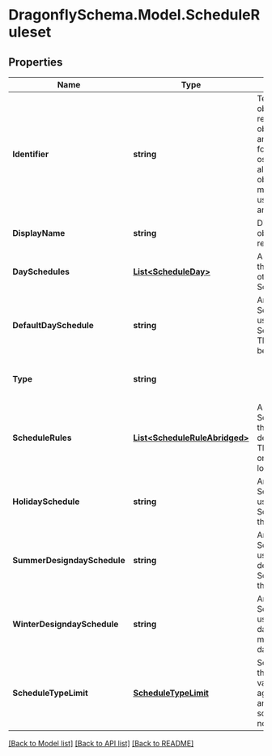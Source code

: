 
# DragonflySchema.Model.ScheduleRuleset

## Properties

Name | Type | Description | Notes
------------ | ------------- | ------------- | -------------
**Identifier** | **string** | Text string for a unique object ID. This identifier remains constant as the object is mutated, copied, and serialized to different formats (eg. dict, idf, osm). This identifier is also used to reference the object across a Model. It must be &lt; 100 characters, use only ASCII characters and exclude (, ; ! \\n \\t). | 
**DisplayName** | **string** | Display name of the object with no character restrictions. | [optional] 
**DaySchedules** | [**List&lt;ScheduleDay&gt;**](ScheduleDay.md) | A list of ScheduleDays that are referenced in the other keys of this ScheduleRulesetAbridged. | 
**DefaultDaySchedule** | **string** | An identifier for the ScheduleDay that will be used for all days when no ScheduleRule is applied. This ScheduleDay must be in the day_schedules. | 
**Type** | **string** |  | [optional] [readonly] [default to "ScheduleRuleset"]
**ScheduleRules** | [**List&lt;ScheduleRuleAbridged&gt;**](ScheduleRuleAbridged.md) | A list of ScheduleRuleAbridged that note exceptions to the default_day_schedule. These rules should be ordered from highest to lowest priority. | [optional] 
**HolidaySchedule** | **string** | An identifier for the ScheduleDay that will be used for holidays. This ScheduleDay must be in the day_schedules. | [optional] 
**SummerDesigndaySchedule** | **string** | An identifier for the ScheduleDay that will be used for the summer design day. This ScheduleDay must be in the day_schedules. | [optional] 
**WinterDesigndaySchedule** | **string** | An identifier for the ScheduleDay that will be used for the winter design day. This ScheduleDay must be in the day_schedules. | [optional] 
**ScheduleTypeLimit** | [**ScheduleTypeLimit**](ScheduleTypeLimit.md) | ScheduleTypeLimit object that will be used to validate schedule values against upper/lower limits and assign units to the schedule values. If None, no validation will occur. | [optional] 

[[Back to Model list]](../README.md#documentation-for-models)
[[Back to API list]](../README.md#documentation-for-api-endpoints)
[[Back to README]](../README.md)

